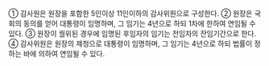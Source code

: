 ① 감사원은 원장을 포함한 5인이상 11인이하의 감사위원으로 구성한다.
② 원장은 국회의 동의를 얻어 대통령이 임명하며, 그 임기는 4년으로 하되 1차에 한하여 연임될 수 있다.
③ 원장이 궐위된 경우에 임명된 후임자의 임기는 전임자의 잔임기간으로 한다.
④ 감사위원은 원장의 제청으로 대통령이 임명하며, 그 임기는 4년으로 하되 법률이 정하는 바에 의하여 연임될 수 있다.
